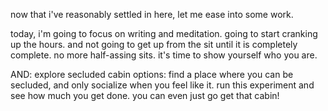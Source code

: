 now that i've reasonably settled in here, let me ease into some work.

today, i'm going to focus on writing and meditation. going to start cranking up the hours. and not going to get up from the sit until it is completely complete. no more half-assing sits. it's time to show yourself who you are.

AND: explore secluded cabin options: find a place where you can be secluded, and only socialize when you feel like it. run this experiment and see how much you get done. you can even just go get that cabin! 